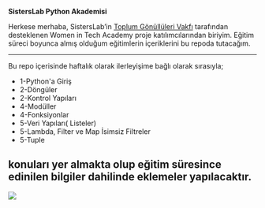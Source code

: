 **SistersLab Python Akademisi**

Herkese merhaba, SistersLab’in [Toplum Gönüllüleri Vakfı](https://www.tog.org.tr/en/) tarafından desteklenen Women in Tech Academy proje katılımcılarından biriyim. Eğitim süreci boyunca almış olduğum eğitimlerin içeriklerini bu repoda tutacağım. 

----

Bu repo içerisinde haftalık olarak ilerleyişime bağlı olarak sırasıyla;
* 1-Python'a Giriş
* 2-Döngüler
* 2-Kontrol Yapıları
* 4-Modüller
* 4-Fonksiyonlar
* 5-Veri Yapıları( Listeler)
* 5-Lambda, Filter ve Map İsimsiz Filtreler
* 5-Tuple

konuları yer almakta olup eğitim süresince edinilen bilgiler dahilinde eklemeler yapılacaktır.
----



![](https://user-images.githubusercontent.com/113256992/194758585-5bb7b06d-1759-4828-b74c-f3da5dc78729.jpg)
